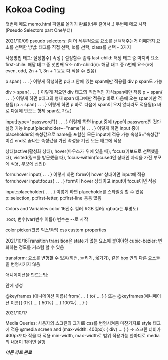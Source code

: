 # Kokoa Coding

첫번째 메모 memo.html 파일로 옮기기 완료(너무 길어서..)
두번째 메모 시작(Pseudo Selectors part One부터)

2021/10/09
pseudo selectors: 좀 더 세부적으로 요소를 선택해주는거
이때까지 요소를 선택한 방법: 태그를 직접 선택, id를 선택, class를 선택 - 3가지

사용방법
태그: 설정함수{
속성
}
설정함수 종류
last-child: 해당 태그 중 마지막 요소
first-chile: 해당 태그 중 첫번째 요소
nth-child(n): 해당 태그 중 n번째 요소(n에 even, odd, 2n + 1, 3n + 1 등등 다 적을 수 있음)

p span{
. . .
}
이렇게 작성하면 p태그 안에 있는 span에만 적용됨
div p span도 가능

div > span{
. . .
}
이렇게 적으면 div 태그의 직접적인 자식span에만 적용
p + span{
. . .
}
이렇게 하면 p태그의 형재 span 태그에만 적용(p 바로 다음에 오는 span에만 적용됨)
p ~ span{
. . .
}
이렇게 하면 p 바로 다음에 span이 오지 않더라도 적용됨(p 바로 다음에 안오는 형제 span도 가능)

input[type="password"]{
. . .
}
이렇게 하면 input 중에 type이 password인 것만 설정 가능
input[placeholder~="name"]{
. . .
}
이렇게 하면 input 중에 placeholder의 속성값으로 name을 포함한 모든 input에 적용 가능
속성$="속성값" 이건 end로 끝나는 속성값을 가진 속성을 가진 모든 태그에 적용

상태(active(활성화 상태), hover(마우스가 위에 있을 때), focus(키보드로 선택했을 때), visited(링크를 방문했을 때), focus-within(focused인 상태인 자식을 가진 부모에 적용, 부모에 선언))

form:hover input{
. . .
}
이렇게 하면 form이 hover 상태이면 input에 적용
form:hover input:focus{
. . .
}
form이 hover 상태이고 input이 focus이면 적용

input::placeholder{
. . .
}
이렇게 하면 placeholde를 스타일링 할 수 있음
p::selection, p::first-letter, p::first-line 등등 많음


Colors and Variables
color
16진수 컬러
RGB 컬러/ rgba(a는 투명도)

:root, 변수(var(변수 이름))
변수는 --로 시작

color picker(크롬 익스텐션)
css custom properties


2021/10/16Transition
transition은 state가 없는 요소에 붙여야함
cubic-bezier: 변화하는 정도를 커스텀 할 수 있음

transform: 요소를 변형할 수 있음(회전, 늘리기, 옮기기), 같은 box 안의 다른 요소들을 변형시키지 않음

애니메이션을 만드는법: 
<style></style> 안에 생성
@keyframes (애니메이션 이름){
    from{
    ...
    }
    to{
    ...
    }
}
또는
@keyframes(애니메이션 이름){
    0%{
    ...
    }
    50%{
    ...
    }
    100%{
    ...
    }
}


2021/10/17

Media Queries: 사용자의 스크린의 크기로  css를 변형시켜줌
마찬가지로 style 태그에 적용
@media screen and (max-width: 400px):
{
    div{
    ...
    }
}
=> 스크린 너비가 400px보다 작을 때 적용
min-width, max-width로 범위 적용가능
한마디로 media의 내용이 참이면 실행


***이론 파트 완료***